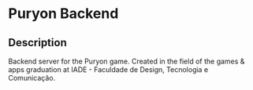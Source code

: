 # Puryon Backend # 


## Description ##

Backend server for the Puryon game. Created in the field of the games & apps graduation at IADE - Faculdade de Design, Tecnologia e Comunicação.
